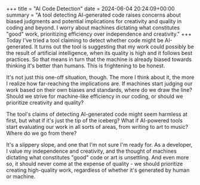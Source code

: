+++
title = "AI Code Detection"
date = 2024-06-04 20:24:09+00:00
summary = "A tool detecting AI-generated code raises concerns about biased judgments and potential implications for creativity and quality in coding and beyond. I worry about machines dictating what constitutes \"good\" work, prioritizing efficiency over independence and creativity."
+++
Today I've tried a tool claiming to detect whether code might be AI-generated. It turns out the tool is suggesting that my work could possibly be the result of artificial intelligence, when its quality is high and it follows best practices. So that means in turn that the machine is already biased towards thinking it's better than humans. This is frightening to be honest.

It's not just this one-off situation, though. The more I think about it, the more I realize how far-reaching the implications are. If machines start judging our work based on their own biases and standards, where do we draw the line? Should we strive for machine-like efficiency in our coding, or should we prioritize creativity and quality?

The tool's claims of detecting AI-generated code might seem harmless at first, but what if it's just the tip of the iceberg? What if AI-powered tools start evaluating our work in all sorts of areas, from writing to art to music? Where do we go from there?

It's a slippery slope, and one that I'm not sure I'm ready for. As a developer, I value my independence and creativity, and the thought of machines dictating what constitutes "good" code or art is unsettling. And even more so, it should never come at the expense of quality - we should prioritize creating high-quality work, regardless of whether it's generated by human or machine.
